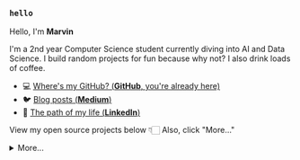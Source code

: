 ### `hello`


Hello, I'm **Marvin**

I'm a 2nd year Computer Science student currently diving into AI and Data Science. 
I build random projects for fun because why not? 
I also drink loads of coffee.


- 💻  [Where's my GitHub? (**GitHub**, you're already here)](https://github.com/marvinraj)
- 🐦  [Blog posts (**Medium**)](https://medium.com/@marvinraj77/about)
- 🏹  [The path of my life (**LinkedIn**)](https://www.linkedin.com/in/marvin-raj-372021206/)

View my open source projects below 👇🏻
Also, click "More..."

<details>
  <summary>More...</summary>
  <img src="https://github-readme-stats.vercel.app/api?username=marvinraj&show_icons=true&count_private=true&theme=dark" />
</details>
